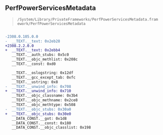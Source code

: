 ## PerfPowerServicesMetadata

> `/System/Library/PrivateFrameworks/PerfPowerServicesMetadata.framework/PerfPowerServicesMetadata`

```diff

-2308.0.105.0.0
-  __TEXT.__text: 0x2eb28
+2308.2.2.0.0
+  __TEXT.__text: 0x2ebb4
   __TEXT.__auth_stubs: 0x5c0
   __TEXT.__objc_methlist: 0x208c
   __TEXT.__const: 0xd0

   __TEXT.__oslogstring: 0x12df
   __TEXT.__gcc_except_tab: 0xfc
   __TEXT.__ustring: 0x8
-  __TEXT.__unwind_info: 0x708
+  __TEXT.__unwind_info: 0x710
   __TEXT.__objc_classname: 0x3b4
   __TEXT.__objc_methname: 0x2ce8
   __TEXT.__objc_methtype: 0x508
-  __TEXT.__objc_stubs: 0x30a0
+  __TEXT.__objc_stubs: 0x30e0
   __DATA_CONST.__got: 0x1d8
   __DATA_CONST.__const: 0x180
   __DATA_CONST.__objc_classlist: 0x198

```
